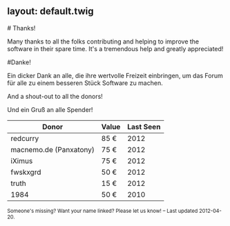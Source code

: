 layout:	default.twig
---

<div class="row">
<i class='icon-heart icon-schmuck'></i>
<div class="span5" markdown="1">
# Thanks!

Many thanks to all the folks contributing and helping to improve the software in their spare time. It's a tremendous help and greatly appreciated!

</div>
<div class="span5" markdown="1">
#Danke!

Ein dicker Dank an alle, die ihre wertvolle Freizeit einbringen, um das Forum für alle zu einem besseren Stück Software zu machen.

</div>
</div>

<div class="row">
<div class="span5" markdown="1">

And a shout-out to all the donors!

</div>
<div class="span5" markdown="1">

Und ein Gruß an alle Spender!

</div>
</div>

| <i class='icon-resize-vertical'></i> Donor 	| <i class='icon-resize-vertical'></i> Value 	| <i class='icon-resize-vertical'></i> Last Seen | 
| ----------------------- | ------ 	| -----	|
| redcurry                | 85 € 	 	| 2012 	|
| macnemo.de (Panxatony)  | 75 €	 	| 2012 	|
| iXimus                  | 75 €    | 2012  |
| fwskxgrd                | 50 €	 	| 2012 	|
| truth		                | 15 € 		| 2012 	|
| 1984                    | 50 € 	 	| 2010 	|

<small class='muted'>
Someone's missing? Want your name linked? Please let us know! – Last updated 2012-04-20. 
</small>

